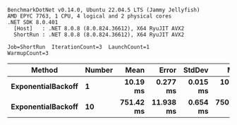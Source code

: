 ```

BenchmarkDotNet v0.14.0, Ubuntu 22.04.5 LTS (Jammy Jellyfish)
AMD EPYC 7763, 1 CPU, 4 logical and 2 physical cores
.NET SDK 8.0.401
  [Host]   : .NET 8.0.8 (8.0.824.36612), X64 RyuJIT AVX2
  ShortRun : .NET 8.0.8 (8.0.824.36612), X64 RyuJIT AVX2

Job=ShortRun  IterationCount=3  LaunchCount=1  
WarmupCount=3  

```
| Method             | Number | Mean      | Error     | StdDev   | Min       | Max       | Allocated |
|------------------- |------- |----------:|----------:|---------:|----------:|----------:|----------:|
| **ExponentialBackoff** | **1**      |  **10.19 ms** |  **0.277 ms** | **0.015 ms** |  **10.17 ms** |  **10.20 ms** |     **520 B** |
| **ExponentialBackoff** | **10**     | **751.42 ms** | **11.938 ms** | **0.654 ms** | **750.67 ms** | **751.90 ms** |    **4120 B** |
